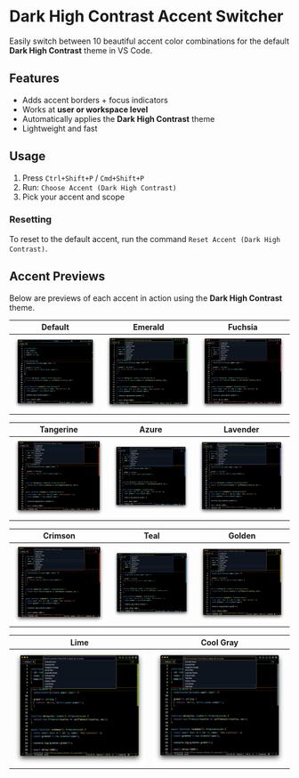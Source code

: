 # Dark High Contrast Accent Switcher

Easily switch between 10 beautiful accent color combinations for the default **Dark High Contrast** theme in VS Code.

## Features

- Adds accent borders + focus indicators
- Works at **user or workspace level**
- Automatically applies the **Dark High Contrast** theme
- Lightweight and fast

## Usage

1. Press `Ctrl+Shift+P` / `Cmd+Shift+P`
2. Run: `Choose Accent (Dark High Contrast)`
3. Pick your accent and scope

### Resetting

To reset to the default accent, run the command `Reset Accent (Dark High Contrast)`.

## Accent Previews

Below are previews of each accent in action using the **Dark High Contrast** theme.

| Default | Emerald | Fuchsia |
|--------|---------|---------|
| ![](media/00-default.png) | ![](media/01-emerald.png) | ![](media/02-fuchsia.png) |

| Tangerine | Azure | Lavender |
|-----------|-------|----------|
| ![](media/03-tangerine.png) | ![](media/04-azure.png) | ![](media/05-lavender.png) |

| Crimson | Teal | Golden |
|---------|------|--------|
| ![](media/06-crimson.png) | ![](media/07-teal.png) | ![](media/08-golden.png) |

| Lime | Cool Gray |
|------|-----------|
| ![](media/09-lime.png) | ![](media/10-cool.png) |

